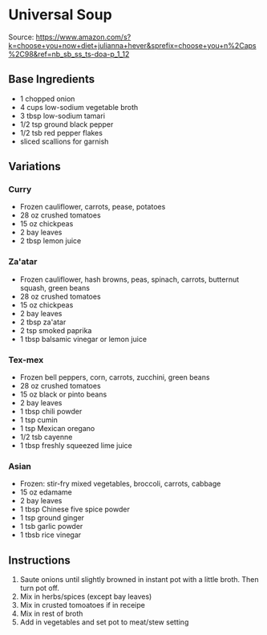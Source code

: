 # Universal Soup

Source: https://www.amazon.com/s?k=choose+you+now+diet+julianna+hever&sprefix=choose+you+n%2Caps%2C98&ref=nb_sb_ss_ts-doa-p_1_12

## Base Ingredients

- 1 chopped onion
- 4 cups low-sodium vegetable broth
- 3 tbsp low-sodium tamari
- 1/2 tsp ground black pepper
- 1/2 tsb red pepper flakes
- sliced scallions for garnish

## Variations

### Curry
- Frozen cauliflower, carrots, pease, potatoes
- 28 oz crushed tomatoes
- 15 oz chickpeas
- 2 bay leaves
- 2 tbsp lemon juice

### Za'atar
- Frozen cauliflower, hash browns, peas, spinach, carrots, butternut squash, green beans
- 28 oz crushed tomatoes
- 15 oz chickpeas
- 2 bay leaves
- 2 tbsp za'atar
- 2 tsp smoked paprika
- 1 tbsp balsamic vinegar or lemon juice

### Tex-mex
- Frozen bell peppers, corn, carrots, zucchini, green beans
- 28 oz crushed tomatoes
- 15 oz black or pinto beans
- 2 bay leaves
- 1 tbsp chili powder
- 1 tsp cumin
- 1 tsp Mexican oregano
- 1/2 tsb cayenne
- 1 tbsp freshly squeezed lime juice

### Asian
- Frozen: stir-fry mixed vegetables, broccoli, carrots, cabbage
- 15 oz edamame
- 2 bay leaves
- 1 tbsp Chinese five spice powder
- 1 tsp ground ginger
- 1 tsb garlic powder
- 1 tbsb rice vinegar

## Instructions
1. Saute onions until slightly browned in instant pot with a little broth. Then turn pot off.
2. Mix in herbs/spices (except bay leaves)
3. Mix in crusted tomoatoes if in receipe
4. Mix in rest of broth
5. Add in vegetables and set pot to meat/stew setting
